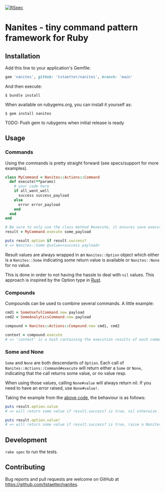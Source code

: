 [![RSpec](https://github.com/tstaetter/nanites/actions/workflows/main.yml/badge.svg?branch=main&event=push)](https://github.com/tstaetter/nanites/actions/workflows/main.yml)

# Nanites - tiny command pattern framework for Ruby

## Installation

Add this line to your application's Gemfile:

```ruby
gem 'nanites', github: 'tstaetter/nanites', branch: 'main'
```

And then execute:

    $ bundle install

When available on rubygems.org, you can install it yourself as:

    $ gem install nanites

TODO: Push gem to rubygems when initial release is ready

## Usage

### <a name="command-section"></a>Commands

Using the commands is pretty straight forward (see specs/support for more examples).

```ruby
class MyCommand < Nanites::Actions::Command
  def execute(**params)
    # your code here
    if all_went_well
      success success_payload
    else
      error error_payload
    end
  end
end

# Be sure to only use the class method #execute, it ensures save execution
result = MyCommand.execute some_payload

puts result.option if result.success?
# => Nanites::Some @value=<success payload>
```

Result values are always wrapped in an ```Nanites::Option``` object which
either is a ```Nanites::Some``` indicating some return value is available or
```Nanites::None``` for no value.

This is done in order to not having the hassle to deal with ```nil``` values. This
approach is inspired by the Option type in [Rust](https://www.rust-lang.org/).

### Compounds

Compounds can be used to combine several commands.
A little example:

```ruby
cmd1 = SomeUsefulCommand.new payload
cmd2 = SomeAnalyticsCommand.new payload

compound = Nanites::Actions::Compound.new cmd1, cmd2

context = compound.execute
# => 'context' is a hash containing the execution results of each command with the commands ID as key
```

### Some and None

```Some``` and ```None``` are both descendants of ```Option```. Each call of ```Nanites::Actions::Command#execute``` will
return either a ```Some``` or ```None```, indicating that the call returns some value, or no value resp.

When using those values, calling ```None#value``` will always return nil. If you need to have an error raised, use ```None#value!```.

Taking the example from the [above code](#command-section), the behaviour is as follows:

```ruby
puts result.option.value
# => will return some value if result.success? is true, nil otherwise

puts result.option.value!
# => will return some value if result.success? is true, raise a Nanites::Errors::ValueError otherwise
```

## Development

`rake spec` to run the tests.

## Contributing

Bug reports and pull requests are welcome on GitHub at https://github.com/tstaetter/nanites.
